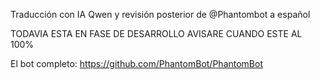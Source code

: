 Traducción con IA Qwen y revisión posterior de @Phantombot a español 

TODAVIA ESTA EN FASE DE DESARROLLO AVISARE CUANDO ESTE AL 100%

El bot completo: https://github.com/PhantomBot/PhantomBot
